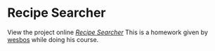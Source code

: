 # Recipe Searcher
View the project online *[Recipe Searcher](https://recipe-searcher.now.sh/)*
This is a homework given by  [wesbos](https://wesbos.com/) while doing his course.

